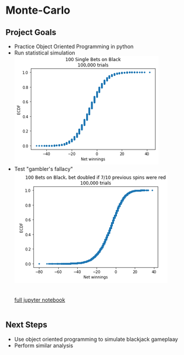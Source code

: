 # Monte-Carlo

## Project Goals
- Practice Object Oriented Programming in python
- Run statistical simulation  
![](./Photos/Single%20Black%20Dist.PNG)  
- Test "gambler's fallacy"  
![](./Photos/GamblersFallacy%20Dist.PNG)  
<br/><br/>
[full jupyter notebook](https://github.com/jmfinnegan12/Monte-Carlo/blob/main/Roulette.ipynb)
<br/><br/>
## Next Steps
- Use object oriented programming to simulate blackjack gameplaay
- Perform similar analysis
